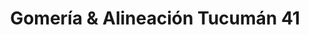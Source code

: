 ---
title: "Gomería & Alineación Tucumán 41"
url: /cutral-co/gomeria-und-alineacion-tucuman-41/
shop: reparación de automóviles
---